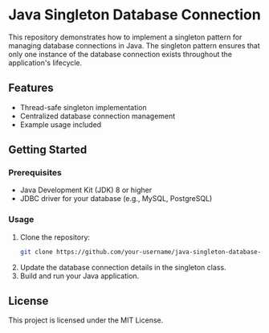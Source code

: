# Java Singleton Database Connection

This repository demonstrates how to implement a singleton pattern for managing database connections in Java. The singleton pattern ensures that only one instance of the database connection exists throughout the application's lifecycle.

## Features

- Thread-safe singleton implementation
- Centralized database connection management
- Example usage included

## Getting Started

### Prerequisites

- Java Development Kit (JDK) 8 or higher
- JDBC driver for your database (e.g., MySQL, PostgreSQL)

### Usage

1. Clone the repository:
    ```sh
    git clone https://github.com/your-username/java-singleton-database-connection.git
    ```
2. Update the database connection details in the singleton class.
3. Build and run your Java application.


## License

This project is licensed under the MIT License.